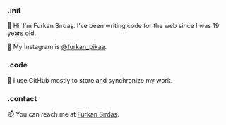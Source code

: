 ### .init
👋 Hi, I'm Furkan Sırdaş. I've been writing code for the web since I was 19 years old.<br>

💞️ My İnstagram is [@furkan_pikaa](https://www.instagram.com/furkan_pikaa/).


### .code
👀 I use GitHub mostly to store and synchronize my work.<br>


### .contact
📫 You can reach me at [Furkan Sırdaş](mailto:fursrd1225@gmail.com).
